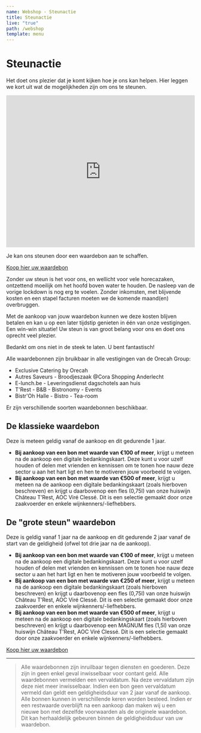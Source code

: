 ```yaml
---
name: Webshop - Steunactie
title: Steunactie
live: "true"
path: /webshop
template: menu
---
```

# Steunactie

Het doet ons plezier dat je komt kijken hoe je ons kan helpen. 
Hier leggen we kort uit wat de mogelijkheden zijn om ons te steunen.

<iframe width="100%" height="405" src="https://www.youtube.com/embed/NcHnHvSLOwQ" frameborder="0"allow="encrypted-media; gyroscope; picture-in-picture" allowfullscreen></iframe>

Je kan ons steunen door een waardebon aan te schaffen. 

<div class="center"><a href="https://webshop.admisol.be/shop2/company/123476737/shop/5/search?articleGroupId=webshop&page.itemsPerPage=50&xlId=NL">Koop hier uw waardebon</a></div>

Zonder uw steun is het voor ons, en wellicht voor vele horecazaken, ontzettend moeilijk om het hoofd boven water te houden. De nasleep van de vorige lockdown is nog erg te voelen. Zonder inkomsten, met blijvende kosten en een stapel facturen moeten we de komende maand(en) overbruggen. 

Met de aankoop van jouw waardebon kunnen we deze kosten blijven betalen en kan u op een later tijdstip genieten in één van onze vestigingen. Een win-win situatie! Uw steun is van groot belang voor ons en doet ons oprecht veel plezier.

Bedankt om ons niet in de steek te laten. U bent fantastisch! 

Alle waardebonnen zijn bruikbaar in alle vestigingen van de Orecah Group: 

* Exclusive Catering by Orecah
* Autres Saveurs - Broodjeszaak @Cora Shopping Anderlecht
* E-lunch.be - Leveringsdienst dagschotels aan huis
* T'Rest - B&B - Bistronomy - Events
* Bistr'Oh Halle - Bistro - Tea-room

Er zijn verschillende soorten waardebonnen beschikbaar. 

## De klassieke waardebon
Deze is meteen geldig vanaf de aankoop en dit gedurende 1 jaar. 
* **Bij aankoop van een bon met waarde van €100 of meer**, krijgt u meteen na de aankoop een digitale bedankingskaart. Deze kunt u voor uzelf houden of delen met vrienden en kennissen om te tonen hoe nauw deze sector u aan het hart ligt en hen te motiveren jouw voorbeeld te volgen.
* **Bij aankoop van een bon met waarde van €500 of meer**, krijgt u meteen na de aankoop een digitale bedankingskaart (zoals hierboven beschreven) en krijgt u daarbovenop een fles (0,75l) van onze huiswijn Château T’Rest, AOC Viré Clessé. Dit is een selectie gemaakt door onze zaakvoerder en enkele wijnkenners/-liefhebbers. 

## De "grote steun" waardebon
Deze is geldig vanaf 1 jaar na de aankoop en dit gedurende 2 jaar vanaf de start van de geldigheid (ofwel tot drie jaar na de aankoop). 
* **Bij aankoop van een bon met waarde van €100 of meer**, krijgt u meteen na de aankoop een digitale bedankingskaart. Deze kunt u voor uzelf houden of delen met vrienden en kennissen om te tonen hoe nauw deze sector u aan het hart ligt en hen te motiveren jouw voorbeeld te volgen.
* **Bij aankoop van een bon met waarde van €250 of meer**, krijgt u meteen na de aankoop een digitale bedankingskaart (zoals hierboven beschreven) en krijgt u daarbovenop een fles (0,75l) van onze huiswijn Château T’Rest, AOC Viré Clessé. Dit is een selectie gemaakt door onze zaakvoerder en enkele wijnkenners/-liefhebbers. 
* **Bij aankoop van een bon met waarde van €500 of meer**, krijgt u meteen na de aankoop een digitale bedankingskaart (zoals hierboven beschreven) en krijgt u daarbovenop een MAGNUM fles (1,5l) van onze huiswijn Château T’Rest, AOC Viré Clessé. Dit is een selectie gemaakt door onze zaakvoerder en enkele wijnkenners/-liefhebbers. 

<div class="center"><a href="https://webshop.admisol.be/shop2/company/123476737/shop/5/search?articleGroupId=webshop&page.itemsPerPage=50&xlId=NL">Koop hier uw waardebon</a></div>

---
> Alle waardebonnen zijn inruilbaar tegen diensten en goederen. Deze zijn in geen enkel geval inwisselbaar voor contant geld. Alle waardebonnen vermelden een vervaldatum. Na deze vervaldatum zijn deze niet meer inwisselbaar. Indien een bon geen vervaldatum vermeld dan geldt een geldigheidsduur van 2 jaar vanaf de aankoop.  
Alle bonnen kunnen in verschillende keren worden besteed. Indien er een restwaarde overblijft na een aankoop dan maken wij u een nieuwe bon met dezelfde voorwaarden als de originele waardebon. Dit kan herhaaldelijk gebeuren binnen de geldigheidsduur van uw waardebon. 
